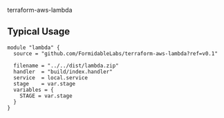 terraform-aws-lambda

## Typical Usage

```
module "lambda" {
  source = "github.com/FormidableLabs/terraform-aws-lambda?ref=v0.1"

  filename = "../../dist/lambda.zip"
  handler  = "build/index.handler"
  service  = local.service
  stage    = var.stage
  variables = {
    STAGE = var.stage
  }
}
```
